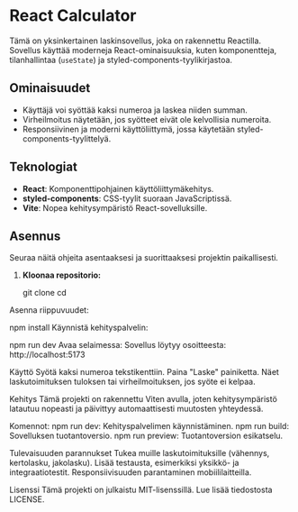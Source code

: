 # React Calculator

Tämä on yksinkertainen laskinsovellus, joka on rakennettu Reactilla. Sovellus käyttää moderneja React-ominaisuuksia,
kuten komponentteja, tilanhallintaa (`useState`) ja styled-components-tyylikirjastoa.

## Ominaisuudet

- Käyttäjä voi syöttää kaksi numeroa ja laskea niiden summan.
- Virheilmoitus näytetään, jos syötteet eivät ole kelvollisia numeroita.
- Responsiivinen ja moderni käyttöliittymä, jossa käytetään styled-components-tyylittelyä.

## Teknologiat

- **React**: Komponenttipohjainen käyttöliittymäkehitys.
- **styled-components**: CSS-tyylit suoraan JavaScriptissä.
- **Vite**: Nopea kehitysympäristö React-sovelluksille.

## Asennus

Seuraa näitä ohjeita asentaaksesi ja suorittaaksesi projektin paikallisesti.

1. **Kloonaa repositorio:**

   git clone <repository-url>
   cd <project-directory>

Asenna riippuvuudet:

npm install
Käynnistä kehityspalvelin:

npm run dev
Avaa selaimessa: Sovellus löytyy osoitteesta: http://localhost:5173

Käyttö
Syötä kaksi numeroa tekstikenttiin.
Paina "Laske" painiketta.
Näet laskutoimituksen tuloksen tai virheilmoituksen, jos syöte ei kelpaa.

Kehitys
Tämä projekti on rakennettu Viten avulla, joten kehitysympäristö latautuu nopeasti ja päivittyy automaattisesti muutosten yhteydessä.

Komennot:
npm run dev: Kehityspalvelimen käynnistäminen.
npm run build: Sovelluksen tuotantoversio.
npm run preview: Tuotantoversion esikatselu.

Tulevaisuuden parannukset
Tukea muille laskutoimituksille (vähennys, kertolasku, jakolasku).
Lisää testausta, esimerkiksi yksikkö- ja integraatiotestit.
Responsiivisuuden parantaminen mobiililaitteilla.

Lisenssi
Tämä projekti on julkaistu MIT-lisenssillä. Lue lisää tiedostosta LICENSE.

